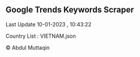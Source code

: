 

## Google Trends Keywords Scraper 
 
Last Update 10-01-2023 , 10:43:22

Country List :
VIETNAM.json



© Abdul Muttaqin 

